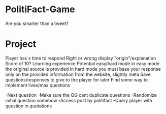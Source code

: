 # PolitiFact-Game
Are you smarter than a tweet?

# Project
Player has x time to respond
Right or wrong display "origin"/explanation
Score of 10?
Learning experience
Potential easy/hard mode in easy mode the original source is provided in hard mode you must base your response only on the provided information from the website, slightly meta
Save questions/responses to give to the player for later
Find some way to implement lives/max questions

-Next question
-Make sure the QG cant duplicate questions
-Randomize initial question somehow
-Access post by politifact
-Query player with question in quotations
